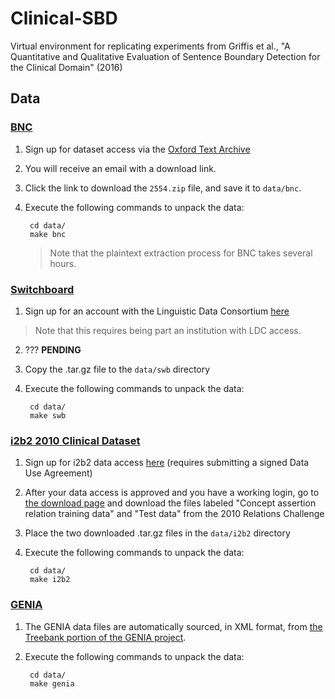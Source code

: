 # Clinical-SBD
Virtual environment for replicating experiments from Griffis et al., "A Quantitative and Qualitative Evaluation of Sentence Boundary Detection for the Clinical Domain" (2016)

## Data

### [BNC](http://www.natcorp.ox.ac.uk/)

1. Sign up for dataset access via the [Oxford Text Archive](http://ota.ox.ac.uk/scripts/download.php?otaid=2554)
2. You will receive an email with a download link.
3. Click the link to download the `2554.zip` file, and save it to `data/bnc`.
4. Execute the following commands to unpack the data:

        cd data/
        make bnc

   > Note that the plaintext extraction process for BNC takes several hours.

### [Switchboard](https://catalog.ldc.upenn.edu/LDC97S62)

1. Sign up for an account with the Linguistic Data Consortium [here](https://catalog.ldc.upenn.edu/signup)
  > Note that this requires being part an institution with LDC access.
2. ??? **PENDING**
3. Copy the .tar.gz file to the `data/swb` directory
4. Execute the following commands to unpack the data:

        cd data/
        make swb

### [i2b2 2010 Clinical Dataset](https://www.i2b2.org/NLP/Relations/)

1. Sign up for i2b2 data access [here](https://www.i2b2.org/NLP/DataSets/Register.php) (requires submitting a signed Data Use Agreement)
2. After your data access is approved and you have a working login, go to [the download page](https://www.i2b2.org/NLP/DataSets/Download.php) and download the files labeled "Concept assertion relation training data" and "Test data" from the 2010 Relations Challenge
3. Place the two downloaded .tar.gz files in the `data/i2b2` directory
4. Execute the following commands to unpack the data:

        cd data/
        make i2b2

### [GENIA](http://www.geniaproject.org/)

1. The GENIA data files are automatically sourced, in XML format, from [the Treebank portion of the GENIA project](http://www.geniaproject.org/genia-corpus/treebank).
2. Execute the following commands to unpack the data:

        cd data/
        make genia
